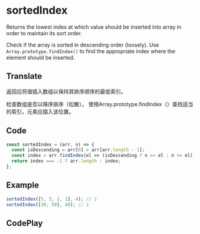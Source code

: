 # sortedIndex

Returns the lowest index at which value should be inserted into array in order to maintain its sort order.

Check if the array is sorted in descending order (loosely).
Use `Array.prototype.findIndex()` to find the appropriate index where the element should be inserted.

## Translate

返回应将值插入数组以保持其排序顺序的最低索引。

检查数组是否以降序排序（松散）。
使用Array.prototype.findIndex（）查找适当的索引，元素应插入该位置。

## Code

```js
const sortedIndex = (arr, n) => {
  const isDescending = arr[0] > arr[arr.length - 1];
  const index = arr.findIndex(el => (isDescending ? n >= el : n <= el));
  return index === -1 ? arr.length : index;
};
```

## Example

```js
sortedIndex([5, 3, 2, 1], 4); // 1
sortedIndex([30, 50], 40); // 1
```

## CodePlay

<template>
  <code-play codeplay-id="" />
</template>
